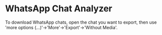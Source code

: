 # WhatsApp Chat Analyzer

To download WhatsApp chats, open the chat you want to export, then use 'more options (...)'->'More'->'Export'->'Without Media'.
